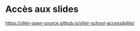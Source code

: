 <!-- .slide: class="with-code-bg-dark" -->

# Accès aux slides

https://sfeir-open-source.github.io/sfeir-school-accessibilite/

<img src="./assets/images/qr-slides.png" alt="" class="center h-500"/>
